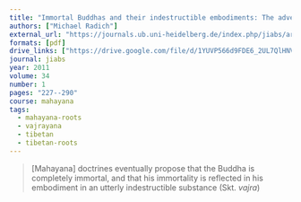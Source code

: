 ```yaml
---
title: "Immortal Buddhas and their indestructible embodiments: The advent of the concept of *vajrakāya*"
authors: ["Michael Radich"]
external_url: "https://journals.ub.uni-heidelberg.de/index.php/jiabs/article/download/10603/4455"
formats: [pdf]
drive_links: ["https://drive.google.com/file/d/1YUVP566d9FDE6_2UL7QlHNV8zrRbSap2/view?usp=drivesdk"]
journal: jiabs
year: 2011
volume: 34
number: 1
pages: "227--290"
course: mahayana
tags:
  - mahayana-roots
  - vajrayana
  - tibetan
  - tibetan-roots
---
```


> [Mahayana] doctrines eventually propose that the Buddha is completely immortal, and that his immortality is reflected in his embodiment in an utterly indestructible substance (Skt. _vajra_)

